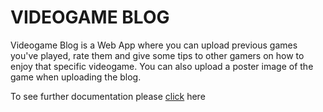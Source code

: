 # VIDEOGAME BLOG

Videogame Blog is a Web App where you can upload previous games you've played, rate them and give some tips to other gamers on how to enjoy that specific videogame. You can also upload a poster image of the game when uploading the blog.

To see further documentation please [click](https://github.com/josedguti/P3-VideoBlog-FE) here